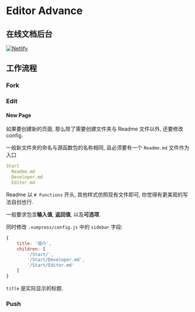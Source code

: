 # Editor Advance

## 在线文档后台

[![Netlify](https://i.loli.net/2018/08/04/5b650cad704f6.png)](https://app.netlify.com/sites/geass/overview)

## 工作流程

### Fork



### Edit




#### New Page
如果要创建新的页面, 那么除了需要创建文件夹与 Readme 文件以外, 还要修改config.

一般新文件夹的命名与源函数包的名称相同, 且必须要有一个 `Readme.md` 文件作为入口

```yaml
Start
  Readme.md
  Developer.md
  Editor.md
```

Readme 以 `# Functions` 开头, 其他样式仿照现有文件即可, 你觉得有更美观的写法自创也行.

一般要求包含**输入值**, **返回值**, 以及**可选项**.

同时修改 `.vuepress/config.js` 中的 `sidebar` 字段:

```JavaScript
{
	title: '简介',
	children: [
		'/Start/',
		'/Start/Developer.md',
		'/Start/Editor.md'
	]
}
```

`title` 是实际显示的标题.

### Push
